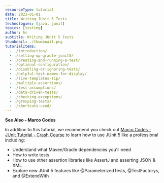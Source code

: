 ```yaml
---
resourceType: tutorial
date: 2021-01-01
title: Writing JUnit 5 Tests
technologies: [java, junit]
topics: [testing]
author: hs
subtitle: Writing JUnit 5 Tests
thumbnail: ./thumbnail.png
tutorialItems:
  - ./introduction/
  - ./setting-up-gradle-junit5/
  - ./creating-and-running-a-test/
  - ./optional-configuration/
  - ./disabling-or-ignoring-tests/
  - ./helpful-test-names-for-display/
  - ./live-templates-tip/
  - ./multiple-assertions/
  - ./test-assumptions/
  - ./data-driven-tests/
  - ./checking-exceptions/
  - ./grouping-tests/
  - ./shortcuts-used/
---
```


**See Also - Marco Codes**

In addition to this tutorial, we recommend you check out [Marco Codes - JUnit Tutorial - Crash Course](https://www.youtube.com/watch?v=6uSnF6IuWIw) to learn how to use JUnit 5 like a professional including:
- Understand what Maven/Gradle dependencies you'll need
- How to write tests
- How to use other assertion libraries like AssertJ and asserting JSON & XML
- Explore new JUnit 5 features like @ParameterizedTests, @TestFactorys, and @ExtendWith
